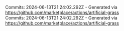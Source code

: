Commits: 2024-06-13T21:24:02.292Z - Generated via https://github.com/marketplace/actions/artificial-grass
<br>
Commits: 2024-06-13T21:24:02.292Z - Generated via https://github.com/marketplace/actions/artificial-grass
<br>
